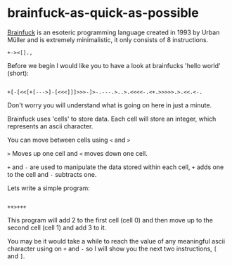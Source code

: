 # brainfuck-as-quick-as-possible 
[Brainfuck](https://en.wikipedia.org/wiki/Brainfuck) is an esoteric programming language created in 1993 by Urban Müller and is extremely minimalistic, it only consists of 8 instructions. <br>

`+-><[].,`

Before we begin I would like you to have a look at brainfucks 'hello world' (short):

```brainfuck

+[-[<<[+[--->]-[<<<]]]>>>-]>-.---.>..>.<<<<-.<+.>>>>>.>.<<.<-.

```

Don't worry you will understand what is going on here in just a minute. <br>

Brainfuck uses 'cells' to store data. Each cell will store an integer, which represents an ascii character. <br>

You can move between cells using `<` and `>`

`>` Moves up one cell and `<` moves down one cell.

`+` and `-` are used to manipulate the data stored within each cell, `+` adds one to the cell and `-` subtracts one.

Lets write a simple program:

```bf

++>+++

```

This program will add 2 to the first cell (cell 0) and then move up to the second cell (cell 1) and add 3 to it. <br>

You may be it would take a while to reach the value of any meaningful ascii character using on `+` and `-` so I will show you the next two instructions, `[` and `]`.
